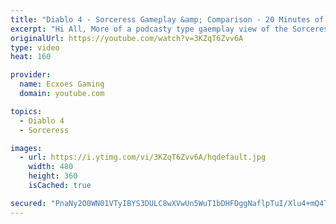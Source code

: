 ```yaml
---
title: "Diablo 4 - Sorceress Gameplay &amp; Comparison - 20 Minutes of Gameplay"
excerpt: "Hi All, More of a podcasty type gaemplay view of the Sorceress, comparing with two other ARPG's I have played or have been playing in Last Epoch and Wolcen ..."
originalUrl: https://youtube.com/watch?v=3KZqT6Zvv6A
type: video
heat: 160

provider:
  name: Ecxoes Gaming
  domain: youtube.com

topics:
  - Diablo 4
  - Sorceress

images:
  - url: https://i.ytimg.com/vi/3KZqT6Zvv6A/hqdefault.jpg
    width: 480
    height: 360
    isCached: true

secured: "PnaNy2O0WN01VTyIBYS3DULC8wXVwUn5WuT1bDHFDggNaflpTuI/Xlu4+mQ4T/MFL/RHt8fSmtS4v9haSVWE0Gw7PZyjkMCnQkPozDa4JaqVAW4f0SjNzwi1UCFCXTSq4GiQA1sB5r+vXasKMCvoxpHC4Pb9ttQkyL174hiKAPBqspwDCuxjTAZwimt3TeI9FgStRZVfJEUKJvs8im3dk1H1TOPRVqeijPSahNJnXzE48k2Knt9anF1VDqtjAj7DQ/JzGHjD5xqML3ORcf3XWW2OQ2bmI36I/TZgWc6BOe8/iDM9Sr/6MIgDaTYz+97h6ObCX1cyX6f34e4ga09qiWe/50m0kjeJ1TmtdLVLUVOAGyiV2z3SuLBaGUF6tf8+gQuimkf84qmbFkyvHQZEaw==;ulLGMOxA5Sn/nvmjUdMoxw=="
---
```


